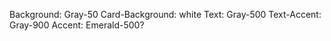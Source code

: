 Background: Gray-50
Card-Background: white
Text: Gray-500
Text-Accent: Gray-900
Accent: Emerald-500?
